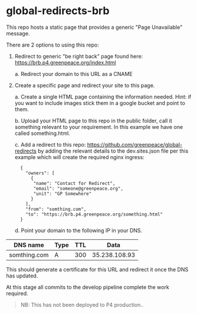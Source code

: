 # global-redirects-brb

This repo hosts a static page that provides a generic "Page Unavailable" message.  

There are 2 options to using this repo:

1.  Redirect to generic "be right back" page found here:  https://brb.p4.greenpeace.org/index.html

	a.  Redirect your domain to this URL as a CNAME

2.  Create a specific page and redirect your site to this page.

	a.  Create a single HTML page containing the information needed.  Hint:  if you want to include images stick them in a google bucket and point to them.

	b.  Upload your HTML page to this repo in the public folder, call it something relevant to your requirement.  In this example we have one called something.html.

	c.  Add a redirect to this repo: https://github.com/greenpeace/global-redirects by adding the relevant details to the dev.sites.json file per this example which will create the required nginx ingress:

		  {
		    "owners": [
		      {
		       "name": "Contact for Redirect",
		       "email": "someone@greenpeace.org",
		       "unit": "GP Somewhere"
		      }
		    ],
		    "from": "somthing.com",
		    "to": "https://brb.p4.greenpeace.org/something.html"
		  }


	d.  Point your domain to the following IP in your DNS.

| DNS name | Type | TTL | Data |
| ------------- | ------ |------ |------ |
| somthing.com      | A | 300 | 35.238.108.93 |

  This should generate a certificate for this URL and redirect it once the DNS has updated.

At this stage all commits to the develop pipeline complete the work required.  

> NB:  This has not been deployed to P4 production..
